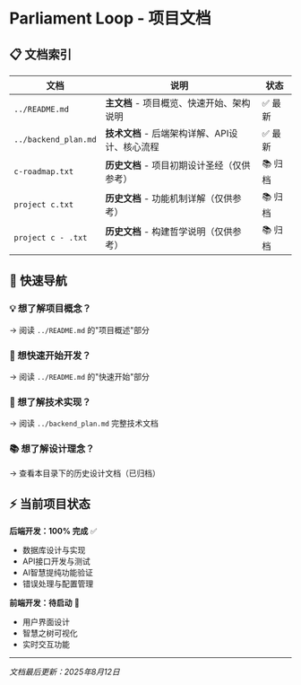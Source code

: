 # Parliament Loop - 项目文档

## 📋 文档索引

| 文档 | 说明 | 状态 |
|------|------|------|
| `../README.md` | **主文档** - 项目概览、快速开始、架构说明 | ✅ 最新 |
| `../backend_plan.md` | **技术文档** - 后端架构详解、API设计、核心流程 | ✅ 最新 |
| `c-roadmap.txt` | **历史文档** - 项目初期设计圣经（仅供参考） | 📚 归档 |
| `project c.txt` | **历史文档** - 功能机制详解（仅供参考） | 📚 归档 |
| `project c - .txt` | **历史文档** - 构建哲学说明（仅供参考） | 📚 归档 |

## 🎯 快速导航

### 💡 想了解项目概念？
→ 阅读 `../README.md` 的"项目概述"部分

### 🚀 想快速开始开发？
→ 阅读 `../README.md` 的"快速开始"部分

### 🔧 想了解技术实现？
→ 阅读 `../backend_plan.md` 完整技术文档

### 📚 想了解设计理念？
→ 查看本目录下的历史设计文档（已归档）

## ⚡ 当前项目状态

**后端开发：100% 完成** ✅
- 数据库设计与实现
- API接口开发与测试
- AI智慧提纯功能验证
- 错误处理与配置管理

**前端开发：待启动** 🚧
- 用户界面设计
- 智慧之树可视化
- 实时交互功能

---

*文档最后更新：2025年8月12日*
